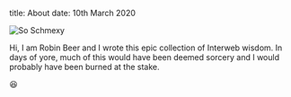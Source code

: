 title: About
date: 10th March 2020

![So Schmexy][my_sweet_photo]

Hi, I am Robin Beer and I wrote this epic collection of Interweb
wisdom. In days of yore, much of this would have been deemed sorcery
and I would probably have been burned at the stake.

😆

[my_sweet_photo]: ![my_sweet_photo]({static}/images/BEER_2018_2896_zoom.jpg)